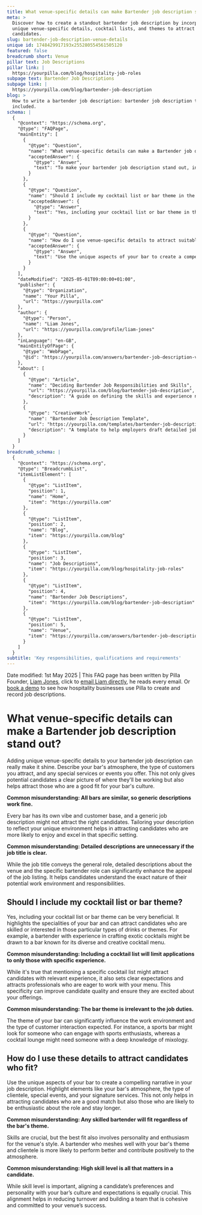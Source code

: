 ```yaml
---
title: What venue-specific details can make Bartender job description stand out?
meta: >
  Discover how to create a standout bartender job description by incorporating
  unique venue-specific details, cocktail lists, and themes to attract the right
  candidates.
slug: bartender-job-description-venue-details
unique id: 1748429917193x255280554561505120
featured: false
breadcrumb short: Venue
pillar text: Job Descriptions
pillar link: |
  https://yourpilla.com/blog/hospitality-job-roles
subpage text: Bartender Job Descriptions
subpage link: |
  https://yourpilla.com/blog/bartender-job-description
blog: >
  How to write a bartender job description: bartender job description template
  included.
schema: |
  {
    "@context": "https://schema.org",
    "@type": "FAQPage",
    "mainEntity": [
      {
        "@type": "Question",
        "name": "What venue-specific details can make a Bartender job description stand out?",
        "acceptedAnswer": {
          "@type": "Answer",
          "text": "To make your bartender job description stand out, include unique venue-specific details. Describe your bar's atmosphere, the types of customers you attract, and any special services or events you offer. Tailoring your description to reflect your bar's unique environment will help attract candidates who are a good fit for your bar's culture and will understand the exact nature of their potential work environment and responsibilities."
        }
      },
      {
        "@type": "Question",
        "name": "Should I include my cocktail list or bar theme in the job description?",
        "acceptedAnswer": {
          "@type": "Answer",
          "text": "Yes, including your cocktail list or bar theme in the job description is beneficial. It highlights the specialties of your bar and can attract candidates who are skilled or interested in those particular types of drinks or themes. Detailed descriptions set clear expectations and attract professionals who are eager to work with your menu, improving candidate quality."
        }
      },
      {
        "@type": "Question",
        "name": "How do I use venue-specific details to attract suitable candidates?",
        "acceptedAnswer": {
          "@type": "Answer",
          "text": "Use the unique aspects of your bar to create a compelling narrative in your job description. Highlight elements like your bar's atmosphere, the type of clientele, special events, and your signature services. This approach helps attract candidates who are a good match, enthusiastic about the role, and more likely to stay longer."
        }
      }
    ],
    "dateModified": "2025-05-01T09:00:00+01:00",
    "publisher": {
      "@type": "Organization",
      "name": "Your Pilla",
      "url": "https://yourpilla.com"
    },
    "author": {
      "@type": "Person",
      "name": "Liam Jones",
      "url": "https://yourpilla.com/profile/liam-jones"
    },
    "inLanguage": "en-GB",
    "mainEntityOfPage": {
      "@type": "WebPage",
      "@id": "https://yourpilla.com/answers/bartender-job-description-venue-details"
    },
    "about": [
      {
        "@type": "Article",
        "name": "Deciding Bartender Job Responsibilities and Skills",
        "url": "https://yourpilla.com/blog/bartender-job-description",
        "description": "A guide on defining the skills and experience needed from a Bartender."
      },
      {
        "@type": "CreativeWork",
        "name": "Bartender Job Description Template",
        "url": "https://yourpilla.com/templates/bartender-job-description",
        "description": "A template to help employers draft detailed job descriptions for bartenders, tailored to their specific bar environment."
      }
    ]
  }
breadcrumb_schema: |
  {
    "@context": "https://schema.org",
    "@type": "BreadcrumbList",
    "itemListElement": [
      {
        "@type": "ListItem",
        "position": 1,
        "name": "Home",
        "item": "https://yourpilla.com"
      },
      {
        "@type": "ListItem",
        "position": 2,
        "name": "Blog",
        "item": "https://yourpilla.com/blog"
      },
      {
        "@type": "ListItem",
        "position": 3,
        "name": "Job Descriptions",
        "item": "https://yourpilla.com/blog/hospitality-job-roles"
      },
      {
        "@type": "ListItem",
        "position": 4,
        "name": "Bartender Job Descriptions",
        "item": "https://yourpilla.com/blog/bartender-job-description"
      },
      {
        "@type": "ListItem",
        "position": 5,
        "name": "Venue",
        "item": "https://yourpilla.com/answers/bartender-job-description-venue-details"
      }
    ]
  }
subtitle: 'Key responsibilities, qualifications and requirements'
---
```


Date modified: 1st May 2025 | This FAQ page has been written by Pilla Founder, [Liam Jones](https://yourpilla.com/profile/liam-jones), click to [email Liam directly](https://mailto:liam@yourpilla.com), he reads every email. Or [book a demo](https://calendly.com/pilla/demo) to see how hospitality businesses use Pilla to create and record job descriptions.

# What venue-specific details can make a Bartender job description stand out?

Adding unique venue-specific details to your bartender job description can really make it shine. Describe your bar's atmosphere, the type of customers you attract, and any special services or events you offer. This not only gives potential candidates a clear picture of where they'll be working but also helps attract those who are a good fit for your bar's culture.

**Common misunderstanding: All bars are similar, so generic descriptions work fine.**

Every bar has its own vibe and customer base, and a generic job description might not attract the right candidates. Tailoring your description to reflect your unique environment helps in attracting candidates who are more likely to enjoy and excel in that specific setting.

**Common misunderstanding: Detailed descriptions are unnecessary if the job title is clear.**

While the job title conveys the general role, detailed descriptions about the venue and the specific bartender role can significantly enhance the appeal of the job listing. It helps candidates understand the exact nature of their potential work environment and responsibilities.

## Should I include my cocktail list or bar theme?

Yes, including your cocktail list or bar theme can be very beneficial. It highlights the specialities of your bar and can attract candidates who are skilled or interested in those particular types of drinks or themes. For example, a bartender with experience in crafting exotic cocktails might be drawn to a bar known for its diverse and creative cocktail menu.

**Common misunderstanding: Including a cocktail list will limit applications to only those with specific experience.**

While it's true that mentioning a specific cocktail list might attract candidates with relevant experience, it also sets clear expectations and attracts professionals who are eager to work with your menu. This specificity can improve candidate quality and ensure they are excited about your offerings.

**Common misunderstanding: The bar theme is irrelevant to the job duties.**

The theme of your bar can significantly influence the work environment and the type of customer interaction expected. For instance, a sports bar might look for someone who can engage with sports enthusiasts, whereas a cocktail lounge might need someone with a deep knowledge of mixology.

## How do I use these details to attract candidates who fit?

Use the unique aspects of your bar to create a compelling narrative in your job description. Highlight elements like your bar's atmosphere, the type of clientele, special events, and your signature services. This not only helps in attracting candidates who are a good match but also those who are likely to be enthusiastic about the role and stay longer.

**Common misunderstanding: Any skilled bartender will fit regardless of the bar's theme.**

Skills are crucial, but the best fit also involves personality and enthusiasm for the venue's style. A bartender who meshes well with your bar's theme and clientele is more likely to perform better and contribute positively to the atmosphere.

**Common misunderstanding: High skill level is all that matters in a candidate.**

While skill level is important, aligning a candidate’s preferences and personality with your bar’s culture and expectations is equally crucial. This alignment helps in reducing turnover and building a team that is cohesive and committed to your venue’s success.
